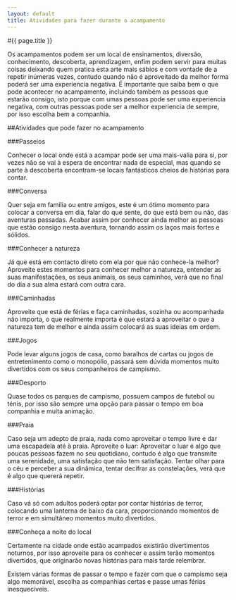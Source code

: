 ```yaml
---
layout: default
title: Atividades para fazer durante o acampamento
---
```


#{{ page.title }}

Os acampamentos podem ser um local de ensinamentos, diversão, conhecimento, descoberta, aprendizagem, enfim podem servir para muitas coisas deixando quem pratica esta arte mais sábios e com vontade de a repetir inúmeras vezes, contudo quando não é aproveitado da melhor forma poderá ser uma experiencia negativa. É importante que saiba bem o que pode acontecer no acampamento, incluindo também as pessoas que estarão consigo, isto porque com umas pessoas pode ser uma experiencia negativa, com outras pessoas pode ser a melhor experiencia de sempre, por isso escolha bem a companhia.

##Atividades que pode fazer no acampamento

###Passeios

Conhecer o local onde está a acampar pode ser uma mais-valia para si, por vezes não se vai à espera de encontrar nada de especial, mas quando se parte à descoberta encontram-se locais fantásticos cheios de histórias para contar.

###Conversa

Quer seja em família ou entre amigos, este é um ótimo momento para colocar a conversa em dia, falar do que sente, do que está bem ou não, das aventuras passadas. Acabar assim por conhecer ainda melhor as pessoas que estão consigo nesta aventura, tornando assim os laços mais fortes e sólidos.

###Conhecer a natureza

Já que está em contacto direto com ela por que não conhece-la melhor? Aproveite estes momentos para conhecer melhor a natureza, entender as suas manifestações, os seus animais, os seus caminhos, verá que no final do dia a sua alma estará com outra cara.

###Caminhadas

Aproveite que está de férias e faça caminhadas, sozinha ou acompanhada não importa, o que realmente importa é que estará a aproveitar o que a natureza tem de melhor e ainda assim colocará as suas ideias em ordem.

###Jogos

Pode levar alguns jogos de casa, como baralhos de cartas ou jogos de entretenimento como o monopólio, passará sem dúvida momentos muito divertidos com os seus companheiros de campismo.

###Desporto

Quase todos os parques de campismo, possuem campos de futebol ou ténis, por isso são sempre uma opção para passar o tempo em boa companhia e muita animação.

###Praia

Caso seja um adepto de praia, nada como aproveitar o tempo livre e dar uma escapadela até à praia.
Aproveite o luar: Aproveitar o luar é algo que poucas pessoas fazem no seu quotidiano, contudo é algo que transmite uma serenidade, uma satisfação que não tem satisfação. Tentar olhar para o céu e perceber a sua dinâmica, tentar decifrar as constelações, verá que é algo que quererá repetir.

###Histórias

Caso vá só com adultos poderá optar por contar histórias de terror, colocando uma lanterna de baixo da cara, proporcionando momentos de terror e em simultâneo momentos muito divertidos.

###Conheça a noite do local

Certamente na cidade onde estão acampados existirão divertimentos noturnos, por isso aproveite para os conhecer e assim terão momentos divertidos, que originarão novas histórias para mais tarde relembrar.

Existem várias formas de passar o tempo e fazer com que o campismo seja algo memorável, escolha as companhias certas e passe umas férias inesquecíveis.

